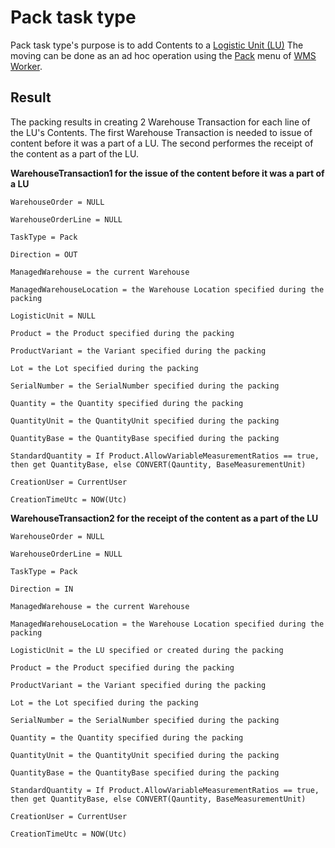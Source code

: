 # Pack task type

Pack task type's purpose is to add Contents to a [Logistic Unit (LU)](/modules/logistics/wms/logistic-units/index.md)
The moving can be done as an ad hoc operation  using the [Pack](xref:pack-menu) menu of [WMS Worker](xref:wms-worker). 

## Result

The packing results in creating 2 Warehouse Transaction for each line of the LU's Contents. The first Warehouse Transaction is needed to issue of content before it was a part of a LU. The second performes the receipt of the content as a part of the LU.

**WarehouseTransaction1 for the issue of the content before it was a part of a LU**
`````````
WarehouseOrder = NULL
 
WarehouseOrderLine = NULL

TaskType = Pack

Direction = OUT
 
ManagedWarehouse = the current Warehouse
 
ManagedWarehouseLocation = the Warehouse Location specified during the packing
 
LogisticUnit = NULL
 
Product = the Product specified during the packing
 
ProductVariant = the Variant specified during the packing
 
Lot = the Lot specified during the packing
 
SerialNumber = the SerialNumber specified during the packing
 
Quantity = the Quantity specified during the packing
 
QuantityUnit = the QuantityUnit specified during the packing

QuantityBase = the QuantityBase specified during the packing

StandardQuantity = If Product.AllowVariableMeasurementRatios == true, then get QuantityBase, else CONVERT(Qauntity, BaseMeasurementUnit)
 
CreationUser = CurrentUser
 
CreationTimeUtc = NOW(Utc)
`````````
 

**WarehouseTransaction2 for the receipt of the content as a part of the LU**
`````````
WarehouseOrder = NULL
 
WarehouseOrderLine = NULL

TaskType = Pack

Direction = IN
 
ManagedWarehouse = the current Warehouse
 
ManagedWarehouseLocation = the Warehouse Location specified during the packing
 
LogisticUnit = the LU specified or created during the packing
 
Product = the Product specified during the packing
 
ProductVariant = the Variant specified during the packing
 
Lot = the Lot specified during the packing
 
SerialNumber = the SerialNumber specified during the packing
 
Quantity = the Quantity specified during the packing
 
QuantityUnit = the QuantityUnit specified during the packing

QuantityBase = the QuantityBase specified during the packing

StandardQuantity = If Product.AllowVariableMeasurementRatios == true, then get QuantityBase, else CONVERT(Qauntity, BaseMeasurementUnit)
 
CreationUser = CurrentUser
 
CreationTimeUtc = NOW(Utc)
